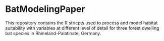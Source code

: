 # BatModelingPaper

This repository contains the R stricpts used to process and model habitat suitability with variables at different level of detail for three forest dwelling bat species in Rhineland-Palatinate, Germany.
